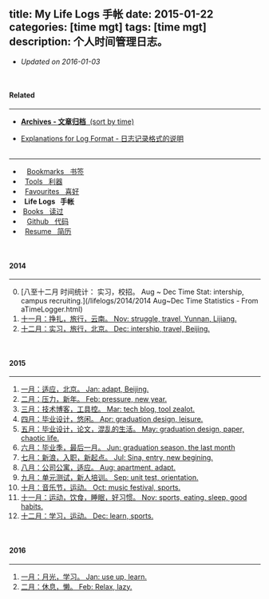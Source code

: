title: My Life Logs 手帐
date: 2015-01-22
categories: [time mgt]
tags: [time mgt]
description: 个人时间管理日志。
---

- *Updated on 2016-01-03*
<br/>

#### Related
---
- [**Archives - 文章归档**&nbsp; (sort by time)](/archives/)

- [Explanations for Log Format - 日志记录格式的说明](/think/time_mgt/)<br/><br/>
---
- <i class="fa fa-bookmark-o">&nbsp;</i> &nbsp;[Bookmarks &nbsp; 书签](/bookmarks)
- <i class="fa fa-gears">&nbsp;</i> [Tools &nbsp; 利器](/tools)
- <i class="fa fa-heart-o">&nbsp;</i> [Favourites &nbsp; 喜好](/favourites)
- **<i class="fa fa-calendar">&nbsp;</i> Life Logs &nbsp; 手帐**
- <span class="val_pos icon-douban"> &nbsp;[Books &nbsp; 读过](http://book.douban.com/people/IceHeGZ/collect?sort=rating&start=0&mode=grid&tags_sort=count)
- <i class="fa fa-github">&nbsp;</i> &nbsp;[Github &nbsp; 代码](http://github.com/IceHe)
- <i class="fa fa-file-text-o">&nbsp;</i> [Resume &nbsp; 简历](/resume)

<br/>

#### 2014
---
0. [八至十二月 时间统计： 实习，校招。 Aug ~ Dec Time Stat: intership, campus recruiting.](/lifelogs/2014/2014 Aug~Dec Time Statistics - From aTimeLogger.html)
11. [十一月：挣扎，旅行，云南。 Nov: struggle, travel, Yunnan, Lijiang.](/lifelogs/2014/11/index.html)
12. [十二月：实习，旅行，北京。 Dec: intership, travel, Beijing.](/lifelogs/2014/12/index.html)

<br/>

#### 2015
---
1. [一月：适应，北京。 Jan: adapt, Beijing.](/lifelogs/2015/01/index.html)
2. [二月：压力，新年。 Feb: pressure, new year.](/lifelogs/2015/02/index.html)
3. [三月：技术博客，工具控。 Mar: tech blog, tool zealot.](/lifelogs/2015/03/index.html)
4. [四月：毕业设计，悠闲。 Apr: graduation design, leisure.](/lifelogs/2015/04/index.html)
5. [五月：毕业设计，论文，混乱的生活。 May: graduation design, paper, chaotic life.](/lifelogs/2015/05/index.html)
6. [六月：毕业季，最后一月。 Jun: graduation season, the last month](/lifelogs/2015/06/index.html)
7. [七月：新浪，入职，新起点。 Jul: Sina, entry, new begining.](/lifelogs/2015/07/index.html)
8. [八月：公司公寓，适应。 Aug: apartment, adapt.](/lifelogs/2015/08/index.html)
9. [九月：单元测试，新人培训。 Sep: unit test, orientation.](/lifelogs/2015/09/index.html)
10. [十月：音乐节，运动。 Oct: music festival, sports.](/lifelogs/2015/10/index.html)
11. [十一月：运动，饮食，睡眠，好习惯。 Nov: sports, eating, sleep, good habits.](/lifelogs/2015/11/index.html)
12. [十二月：学习，运动。 Dec: learn, sports.](/lifelogs/2015/12/index.html)

<br/>

#### 2016
---
1. [一月：月光，学习。 Jan: use up, learn.](/lifelogs/2016/01/index.html)
2. [二月：休息，懒。 Feb: Relax, lazy.](/lifelogs/2016/02/index.html)
